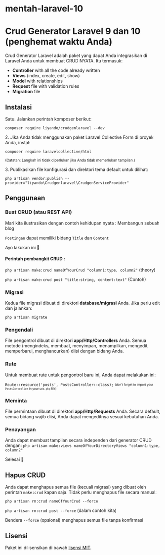 # mentah-laravel-10
# Crud Generator Laravel 9 dan 10 (penghemat waktu Anda)

Crud Generator Laravel adalah paket yang dapat Anda integrasikan di Laravel Anda untuk membuat CRUD NYATA. Itu termasuk:

- **Controller** with all the code already written
- **Views** (index, create, edit, show)
- **Model** with relationships
- **Request** file with validation rules
- **Migration** file

## Instalasi

Satu\. Jalankan perintah komposer berikut:

``` composer require liyando/crudgenlaravel --dev ```

2\. Jika Anda tidak menggunakan paket Laravel Collective Form di proyek Anda, instal:

``` composer require laravelcollective/html ```

<sub>(Catatan: Langkah ini tidak diperlukan jika Anda tidak memerlukan tampilan.)</sub>

3\. Publikasikan file konfigurasi dan direktori tema default untuk dilihat:

``` php artisan vendor:publish --provider="liyando\Crudgenlaravel\CrudgenServiceProvider" ```

## Penggunaan

### Buat CRUD (atau REST API)

Mari kita ilustrasikan dengan contoh kehidupan nyata : Membangun sebuah blog


`Postingan` dapat memiliki bidang `Title` dan `Content`

Ayo lakukan ini 🙂


#### Perintah pembangkit CRUD :

``` php artisan make:crud nameOfYourCrud "column1:type, column2" ``` (theory)

``` php artisan make:crud post "title:string, content:text" ``` (Contoh)

### Migrasi

Kedua file migrasi dibuat di direktori **database/migrasi** Anda. Jika perlu edit dan jalankan:
   
``` php artisan migrate ```
### Pengendali

File pengontrol dibuat di direktori **app/Http/Controllers** Anda. Semua metode (mengindeks, membuat, menyimpan, menampilkan, mengedit, memperbarui, menghancurkan) diisi dengan bidang Anda.

### Rute

Untuk membuat rute untuk pengontrol baru ini, Anda dapat melakukan ini:

``` Route::resource('posts', PostsController::class); ``` <sub><sup>(don't forget to import your `PostsController` in your `web.php` file)</sup></sub>


### Meminta

File permintaan dibuat di direktori **app/Http/Requests** Anda. Secara default, semua bidang wajib diisi, Anda dapat mengeditnya sesuai kebutuhan Anda.

### Penayangan


Anda dapat membuat tampilan secara independen dari generator CRUD dengan:
``` php artisan make:views nameOfYourDirectoryViews "column1:type, column2" ```



Selesai 🎉

## Hapus CRUD

Anda dapat menghapus semua file (kecuali migrasi) yang dibuat oleh perintah `make:crud` kapan saja. Tidak perlu menghapus file secara manual:

``` php artisan rm:crud nameOfYourCrud --force ```

``` php artisan rm:crud post --force ``` (dalam contoh kita)

Bendera `--force` (opsional) menghapus semua file tanpa konfirmasi


## Lisensi

Paket ini dilisensikan di bawah [lisensi MIT](http://opensource.org/licenses/MIT).
